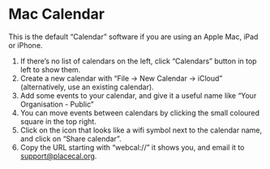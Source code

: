 # Mac Calendar

This is the default “Calendar” software if you are using an Apple Mac,
iPad or iPhone.

1. If there’s no list of calendars on the left, click “Calendars” button
   in top left to show them.
2. Create a new calendar with “File -> New Calendar -> iCloud”
   (alternatively, use an existing calendar).
3. Add some events to your calendar, and give it a useful name like
   “Your Organisation - Public”
4. You can move events between calendars by clicking the small coloured
   square in the top right.
5. Click on the icon that looks like a wifi symbol next to the calendar
   name, and click on “Share calendar”.
6. Copy the URL starting with “webcal://” it shows you, and email it to
   support@placecal.org.
